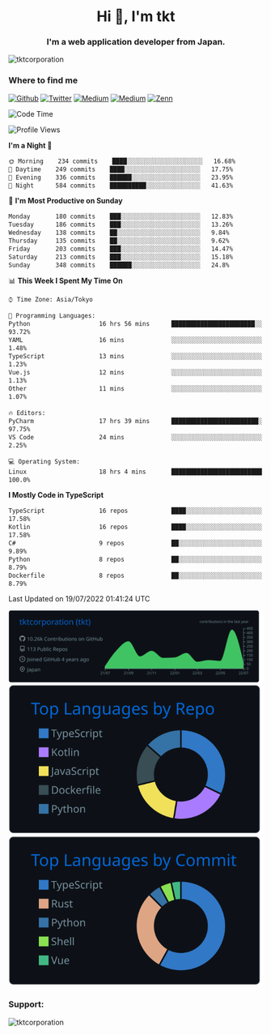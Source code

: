<h1 align="center">Hi 👋, I'm tkt</h1>
<h3 align="center">I'm a web application developer from Japan.</h3>

<p align="left"> <img src="https://komarev.com/ghpvc/?username=tktcorporation&label=Profile%20views&color=0e75b6&style=flat" alt="tktcorporation" /> </p>

<h3>Where to find me</h3>
<p>
<a href="https://github.com/tktcorporation" target="_blank"><img alt="Github" src="https://img.shields.io/badge/GitHub-%2312100E.svg?&style=for-the-badge&logo=Github&logoColor=white" /></a>
<a href="https://twitter.com/tktcorporation" target="_blank"><img alt="Twitter" src="https://img.shields.io/badge/twitter-%231DA1F2.svg?&style=for-the-badge&logo=twitter&logoColor=white" /></a>
<a href="https://www.linkedin.com/in/tktcorporation" target="_blank"><img alt="Medium" src="https://img.shields.io/badge/linkdin-0a66c2.svg?&style=for-the-badge&logo=linkedin&logoColor=white" /></a>
<a href="https://qiita.com/tktcorporation" target="_blank"><img alt="Medium" src="https://img.shields.io/badge/qiita-55C500.svg?&style=for-the-badge&logo=qiita&logoColor=white" /></a>
<a href="https://zenn.dev/tktcorporation" target="_blank"><img alt="Zenn" src="https://img.shields.io/badge/Zenn-3EA8FF.svg?&style=for-the-badge&logo=Zenn&logoColor=white" /></a>
</p>
  
<!--START_SECTION:waka-->
![Code Time](http://img.shields.io/badge/Code%20Time-412%20hrs%2041%20mins-blue)

![Profile Views](http://img.shields.io/badge/Profile%20Views-3-blue)

**I'm a Night 🦉** 

```text
🌞 Morning    234 commits    ████░░░░░░░░░░░░░░░░░░░░░   16.68% 
🌆 Daytime    249 commits    ████░░░░░░░░░░░░░░░░░░░░░   17.75% 
🌃 Evening    336 commits    ██████░░░░░░░░░░░░░░░░░░░   23.95% 
🌙 Night      584 commits    ██████████░░░░░░░░░░░░░░░   41.63%

```
📅 **I'm Most Productive on Sunday** 

```text
Monday       180 commits    ███░░░░░░░░░░░░░░░░░░░░░░   12.83% 
Tuesday      186 commits    ███░░░░░░░░░░░░░░░░░░░░░░   13.26% 
Wednesday    138 commits    ██░░░░░░░░░░░░░░░░░░░░░░░   9.84% 
Thursday     135 commits    ██░░░░░░░░░░░░░░░░░░░░░░░   9.62% 
Friday       203 commits    ███░░░░░░░░░░░░░░░░░░░░░░   14.47% 
Saturday     213 commits    ███░░░░░░░░░░░░░░░░░░░░░░   15.18% 
Sunday       348 commits    ██████░░░░░░░░░░░░░░░░░░░   24.8%

```


📊 **This Week I Spent My Time On** 

```text
⌚︎ Time Zone: Asia/Tokyo

💬 Programming Languages: 
Python                   16 hrs 56 mins      ███████████████████████░░   93.72% 
YAML                     16 mins             ░░░░░░░░░░░░░░░░░░░░░░░░░   1.48% 
TypeScript               13 mins             ░░░░░░░░░░░░░░░░░░░░░░░░░   1.23% 
Vue.js                   12 mins             ░░░░░░░░░░░░░░░░░░░░░░░░░   1.13% 
Other                    11 mins             ░░░░░░░░░░░░░░░░░░░░░░░░░   1.07%

🔥 Editors: 
PyCharm                  17 hrs 39 mins      ████████████████████████░   97.75% 
VS Code                  24 mins             ░░░░░░░░░░░░░░░░░░░░░░░░░   2.25%

💻 Operating System: 
Linux                    18 hrs 4 mins       █████████████████████████   100.0%

```

**I Mostly Code in TypeScript** 

```text
TypeScript               16 repos            ████░░░░░░░░░░░░░░░░░░░░░   17.58% 
Kotlin                   16 repos            ████░░░░░░░░░░░░░░░░░░░░░   17.58% 
C#                       9 repos             ██░░░░░░░░░░░░░░░░░░░░░░░   9.89% 
Python                   8 repos             ██░░░░░░░░░░░░░░░░░░░░░░░   8.79% 
Dockerfile               8 repos             ██░░░░░░░░░░░░░░░░░░░░░░░   8.79%

```



 Last Updated on 19/07/2022 01:41:24 UTC
<!--END_SECTION:waka-->

[![](https://raw.githubusercontent.com/tktcorporation/tktcorporation/master/profile-summary-card-output/github_dark/0-profile-details.svg)](https://github.com/vn7n24fzkq/github-profile-summary-cards)
[![](https://raw.githubusercontent.com/tktcorporation/tktcorporation/master/profile-summary-card-output/github_dark/1-repos-per-language.svg)](https://github.com/vn7n24fzkq/github-profile-summary-cards) [![](https://raw.githubusercontent.com/tktcorporation/tktcorporation/master/profile-summary-card-output/github_dark/2-most-commit-language.svg)](https://github.com/vn7n24fzkq/github-profile-summary-cards)

<h3 align="left">Support:</h3>
<p><a href="https://www.buymeacoffee.com/tktcorporation"> <img align="left" src="https://cdn.buymeacoffee.com/buttons/v2/default-yellow.png" height="50" width="210" alt="tktcorporation" /></a></p><br><br>
